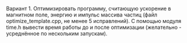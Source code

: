 Вариант 1. Оптимизировать программу, считающую ускорение в магнитном поле, энергию и импульс массива частиц (файл optimize_template.cpp, не менее 5 исправлений). С помощью модуля time.h вывести время работы до и после оптимизации (желательно - усреднённое по нескольким запускам).